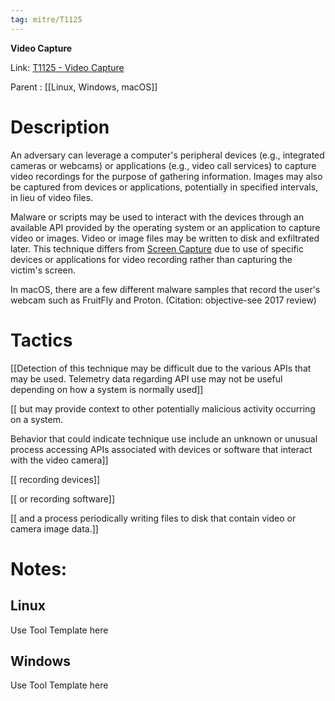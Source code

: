 ```yaml
---
tag: mitre/T1125
---
```


**Video Capture**

Link: [T1125 - Video Capture](https://attack.mitre.org/techniques/T1125)

Parent : [[Linux, Windows, macOS]]


# Description

An adversary can leverage a computer's peripheral devices (e.g., integrated cameras or webcams) or applications (e.g., video call services) to capture video recordings for the purpose of gathering information. Images may also be captured from devices or applications, potentially in specified intervals, in lieu of video files.

Malware or scripts may be used to interact with the devices through an available API provided by the operating system or an application to capture video or images. Video or image files may be written to disk and exfiltrated later. This technique differs from [Screen Capture](https://attack.mitre.org/techniques/T1113) due to use of specific devices or applications for video recording rather than capturing the victim's screen.

In macOS, there are a few different malware samples that record the user's webcam such as FruitFly and Proton. (Citation: objective-see 2017 review)

# Tactics


[[Detection of this technique may be difficult due to the various APIs that may be used. Telemetry data regarding API use may not be useful depending on how a system is normally used]]

[[ but may provide context to other potentially malicious activity occurring on a system.

Behavior that could indicate technique use include an unknown or unusual process accessing APIs associated with devices or software that interact with the video camera]]

[[ recording devices]]

[[ or recording software]]

[[ and a process periodically writing files to disk that contain video or camera image data.]]


# Notes:

## Linux

Use Tool Template here

## Windows

Use Tool Template here